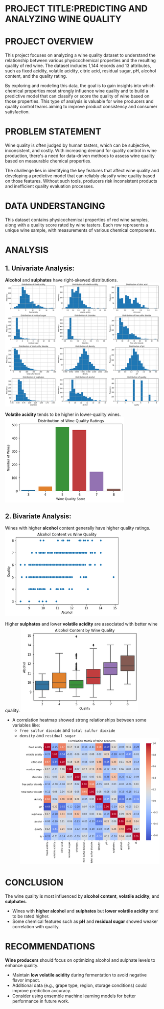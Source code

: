 # PROJECT TITLE:PREDICTING AND ANALYZING WINE QUALITY

#  PROJECT OVERVIEW
This project focuses on analyzing a wine quality dataset to understand the relationship between various physicochemical properties and the resulting quality of red wine. The dataset includes 1,144 records and 13 attributes, such as fixed acidity, volatile acidity, citric acid, residual sugar, pH, alcohol content, and the quality rating.

By exploring and modeling this data, the goal is to gain insights into which chemical properties most strongly influence wine quality and to build a predictive model that can classify or score the quality of wine based on those properties. This type of analysis is valuable for wine producers and quality control teams aiming to improve product consistency and consumer satisfaction.

# PROBLEM STATEMENT
Wine quality is often judged by human tasters, which can be subjective, inconsistent, and costly. With increasing demand for quality control in wine production, there's a need for data-driven methods to assess wine quality based on measurable chemical properties.

The challenge lies in identifying the key features that affect wine quality and developing a predictive model that can reliably classify wine quality based on those features. Without such tools, producers risk inconsistent products and inefficient quality evaluation processes.

# DATA UNDERSTANGING
This dataset contains physicochemical properties of red wine samples, along with a quality score rated by wine tasters. Each row represents a unique wine sample, with measurements of various chemical components.

# ANALYSIS
## 1. Univariate Analysis:
**Alcohol** and **sulphates** have right-skewed distributions.
![alt text](Images/image.png)


**Volatile acidity** tends to be higher in lower-quality wines.
![alt text](Images/image-1.png)



## 2. Bivariate Analysis:
Wines with higher **alcohol** content generally have higher quality ratings.
![alt text](Images/image-2.png)



Higher **sulphates** and lower **volatile acidity** are associated with better wine quality.
![alt text](Images/image-4.png)



- A correlation heatmap showed strong relationships between some variables like:
  - `free sulfur dioxide` and `total sulfur dioxide`
  - `density` and `residual sugar`
  ![alt text](Images/image-3.png)


# CONCLUSION
The wine quality is most influenced by **alcohol content**, **volatile acidity**, and **sulphates**.
- Wines with **higher alcohol** and **sulphates** but **lower volatile acidity** tend to be rated higher.
- Some chemical features such as **pH** and **residual sugar** showed weaker correlation with quality.

# RECOMMENDATIONS
**Wine producers** should focus on optimizing alcohol and sulphate levels to enhance quality.
- Maintain **low volatile acidity** during fermentation to avoid negative flavor impact.
- Additional data (e.g., grape type, region, storage conditions) could improve prediction accuracy.
- Consider using ensemble machine learning models for better performance in future work.
